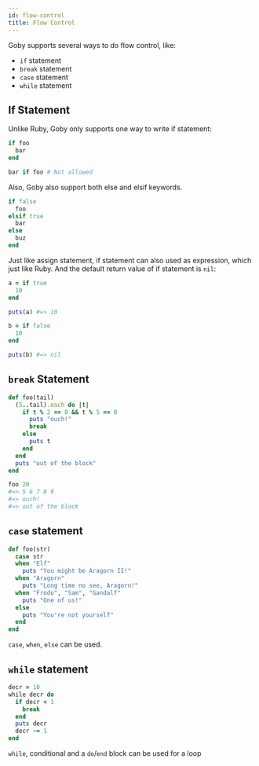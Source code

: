 ```yaml
---
id: flow-control
title: Flow Control
---
```


Goby supports several ways to do flow control, like:
- `if` statement
- `break` statement
- `case` statement
- `while` statement

## If Statement

Unlike Ruby, Goby only supports one way to write if statement:

```ruby
if foo
  bar
end

bar if foo # Not allowed
```

Also, Goby also support both else and elsif keywords.

```ruby
if false
  foo
elsif true
  bar
else
  buz
end
```

Just like assign statement, if statement can also used as expression, which just like Ruby. And the default return value of if statement is `nil`:

```ruby
a = if true
  10
end

puts(a) #=> 10

b = if false
  10
end

puts(b) #=> nil
```

## `break` Statement

```ruby
def foo(tail)
  (5..tail).each do |t|
    if t % 2 == 0 && t % 5 == 0
      puts "ouch!"
      break
    else
      puts t
    end
  end
  puts "out of the block"
end

foo 20
#=> 5 6 7 8 9
#=> ouch!
#=> out of the block
```

## `case` statement

```ruby
def foo(str)
  case str
  when "Elf"
    puts "You might be Aragorn II!"
  when "Aragorn"
    puts "Long time no see, Aragorn!"
  when "Frodo", "Sam", "Gandalf"
    puts "One of us!"
  else
    puts "You're not yourself"
  end
end
```

`case`, `when`, `else` can be used.

## `while` statement

```ruby
decr = 10
while decr do
  if decr < 1
    break
  end
  puts decr
  decr -= 1
end
```

`while`, conditional and a `do`/`end` block can be used for a loop
